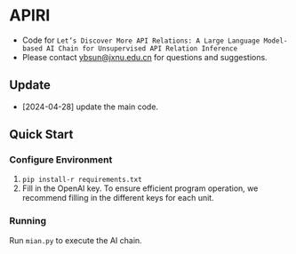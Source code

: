 # APIRI
- Code for ``Let’s Discover More API Relations: A Large Language Model-based AI Chain for Unsupervised API Relation Inference``
- Please contact ybsun@jxnu.edu.cn for questions and suggestions.

## Update
- [2024-04-28] update the main code.

## Quick Start

### Configure Environment

 1. `pip install-r requirements.txt`
 2. Fill in the OpenAI key. To ensure efficient program operation, we recommend filling in the different keys for each unit.

### Running

Run `mian.py` to execute the AI chain.

